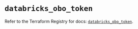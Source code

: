 # `databricks_obo_token`

Refer to the Terraform Registry for docs: [`databricks_obo_token`](https://registry.terraform.io/providers/databricks/databricks/1.36.0/docs/resources/obo_token).
